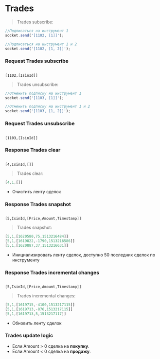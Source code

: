 # Trades

> Trades subscribe:

```javascript
//Подписаться на инструмент 1
socket.send('[1102, [1]]');

//Подписаться на инструмент 1 и 2
socket.send('[1102, [1, 2]]');
```

### Request Trades subscribe
<code>
[1102,[IsinId]]
</code>

> Trades unsubscribe:

```javascript
//Отменить подписку на инструмент 1
socket.send('[1103, [1]]');

//Отменить подписку на инструмент 1 и 2
socket.send('[1103, [1, 2]]');
```

### Request Trades unsubscribe
<code>
[1103,[IsinId]]
</code>

### Response Trades clear
<code>
[4,IsinId,[]]
</code>

> Trades clear:

```javascript
[4,1,[]]
```

* Очистить ленту сделок

### Response Trades snapshot
<code>
[5,IsinId,[Price,Amount,Timestamp]]
</code>

> Trades snapshot:

```javascript
[5,1,[1620580,75,1513216484]]
[5,1,[1619822,-1790,1513216586]]
[5,1,[1620887,37,1513216631]]
```

* Инициализировать ленту сделок, доступно 50 последних сделок по инструменту

### Response Trades incremental changes
<code>
[5,IsinId,[Price,Amount,Timestamp]]
</code>

> Trades incremental changes:

```javascript
[5,1,[1619715,-4100,1513217115]]
[5,1,[1619713,-876,1513217115]]
[5,1,[1619713,5,1513217117]]
```

* Обновить ленту сделок

### Trades update logic 

* Если Amount > 0 сделка на **покупку**.
* Если Amount < 0 сделка на **продажу**.